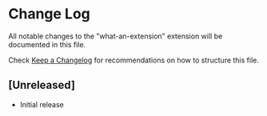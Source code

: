 # Change Log

All notable changes to the "what-an-extension" extension will be documented in this file.

Check [Keep a Changelog](http://keepachangelog.com/) for recommendations on how to structure this file.

## [Unreleased]

- Initial release